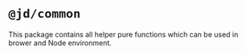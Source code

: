 # `@jd/common`

This package contains all helper pure functions which can be used in brower and Node environment.
